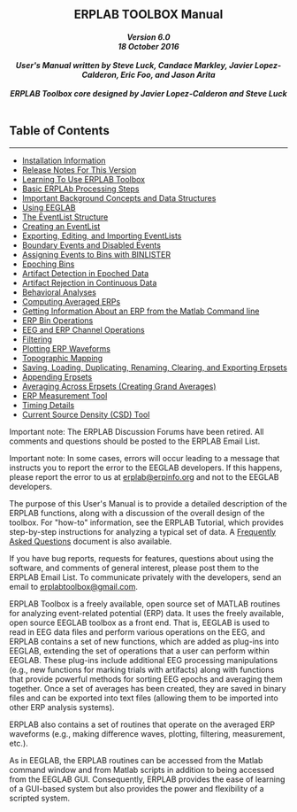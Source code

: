 <h2 align="center">ERPLAB TOOLBOX Manual </h2>
<h5 align="center">
Version 6.0<br>
18 October 2016<br><br>
User's Manual written by Steve Luck, Candace Markley, Javier Lopez-Calderon, Eric Foo, and Jason Arita<br><br>
ERPLAB Toolbox core designed by Javier Lopez-Calderon and Steve Luck<br><br>
</h5>




## Table of Contents
---
- [Installation Information](./Installation)
- [Release Notes For This Version](https://github.com/lucklab/erplab/releases/)
- [Learning To Use ERPLAB Toolbox](./Learning-to-Use-ERPLAB-Toolbox)
- [Basic ERPLAb Processing Steps](./Basic-ERPLAB-Processing-Steps)
- [Important Background Concepts and Data Structures](./Important-Background-Concepts-and-Data-Structures)
- [Using EEGLAB](./Using-EEGLAB)
- [The EventList Structure](./The-EVENTLIST-Structure)
- [Creating an EventList](./Creating-An-EVENTLIST)
- [Exporting, Editing, and Importing EventLists](./Exporting,-Editing,-and-Importing-EVENTLISTS)
- [Boundary Events and Disabled Events](./Boundary-Events-and-Disabled-Events)
- [Assigning Events to Bins with BINLISTER](./Assigning-Events-to-Bins-with-BINLISTER)
- [Epoching Bins](./Epoching-Bins)
- [Artifact Detection in Epoched Data](./Artifact-Detection-in-Epoched-Data)
- [Artifact Rejection in Continuous Data](./Artifact-Rejection-in-Continuous-Data)
- [Behavioral Analyses](./Behavioral-Analyses)
- [Computing Averaged ERPs](./Computing-Averaged-ERPs)
- [Getting Information About an ERP from the Matlab Command line](./Getting-Information-about-an-ERP-from-the-Matlab-Command-Line)
- [ERP Bin Operations](./ERP-Bin-Operations)
- [EEG and ERP Channel Operations](./EEG-and-ERP-Channel-Operations)
- [Filtering](./Filtering)
- [Plotting ERP Waveforms](./Plotting-ERP-Waveforms)
- [Topographic Mapping](./Topographic-Mapping)
- [Saving, Loading, Duplicating, Renaming, Clearing, and Exporting Erpsets](./Saving,-Loading,-Duplicating,-Renaming,-Clearing,-and-Exporting-ERPSETS)
- [Appending Erpsets](./Appending-ERPSETS)
- [Averaging Across Erpsets (Creating Grand Averages)](./Averaging-Across-ERPSETS-(Creating-Grand-Averages))
- [ERP Measurement Tool](./ERP-Measurement-Tool)
- [Timing Details](./Timing-Details)
- [Current Source Density (CSD) Tool](./Current-Source-Density-(CSD)-tool)

Important note: The ERPLAB Discussion Forums have been retired. All comments and questions should be posted to the ERPLAB Email List.

Important note: In some cases, errors will occur leading to a message that instructs you to report the error to the EEGLAB developers.  If this happens, please report the error to us at erplab@erpinfo.org and not to the EEGLAB developers.

The purpose of this User's Manual is to provide a detailed description of the ERPLAB functions, along with a discussion of the overall design of the toolbox.  For "how-to" information, see the ERPLAB Tutorial, which provides step-by-step instructions for analyzing a typical set of data.  A [Frequently Asked Questions](./Troubleshooting-and-Frequently-Asked-Questions) document is also available.

If you have bug reports, requests for features, questions about using the software, and comments of general interest, please post them to the ERPLAB Email List.  To communicate privately with the developers, send an email to erplabtoolbox@gmail.com.

ERPLAB Toolbox is a freely available, open source set of MATLAB routines for analyzing event-related potential (ERP) data.  It uses the freely available, open source EEGLAB toolbox as a front end.  That is, EEGLAB is used to read in EEG data files and perform various operations on the EEG, and ERPLAB contains a set of new functions, which are added as plug-ins into EEGLAB, extending the set of operations that a user can perform within EEGLAB. These plug-ins include additional EEG processing manipulations (e.g., new functions for marking trials with artifacts) along with functions that provide powerful methods for sorting EEG epochs and averaging them together.  Once a set of averages has been created, they are saved in binary files and can be exported into text files (allowing them to be imported into other ERP analysis systems).

ERPLAB also contains a set of routines that operate on the averaged ERP waveforms (e.g., making difference waves, plotting, filtering, measurement, etc.).

As in EEGLAB, the ERPLAB routines can be accessed from the Matlab command window and from Matlab scripts in addition to being accessed from the EEGLAB GUI. Consequently, ERPLAB provides the ease of learning of a GUI-based system but also provides the power and flexibility of a scripted system.